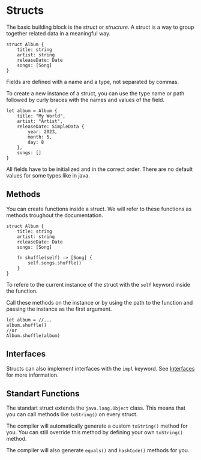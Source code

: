 # Structs

The basic building block is the _struct_ or _structure_. A struct is a way to group together related data in a meaningful way. 


```karina
struct Album {
    title: string
    artist: string
    releaseDate: Date
    songs: [Song]
}
```

Fields are defined with a name and a type, not separated by commas.

To create a new instance of a struct, you can use the type name or path followed by curly braces with the names and values of the field. 

```karina
let album = Album {
    title: "My World",
    artist: "Artist",
    releaseDate: SimpleData {
        year: 2023,
        month: 5,
        day: 8
    },
    songs: []
}
```

All fields have to be initialized and in the correct order. There are no default values for some types like in java.

## Methods

You can create functions inside a struct. We will refer to these functions as methods troughout the documentation.

```karina
struct Album {
    title: string
    artist: string
    releaseDate: Date
    songs: [Song]

    fn shuffle(self) -> [Song] {
        self.songs.shuffle()
    }
}
```

To refere to the current instance of the struct with the `self` keyword inside the function.

Call these methods on the instance or by using the path to the function and passing the instance as the first argument.

```karina
let album = //...
album.shuffle()
//or
Album.shuffle(album)
```
## Interfaces

Structs can also implement interfaces with the `impl` keyword. See 
[Interfaces](interfaces.md) for more information.


## Standart Functions

The standart struct extends the `java.lang.Object` class. This means that you can call methods like `toString()` on every struct.

The compiler will automatically generate a custom `toString()` method for you. You can still override this method by defining your own `toString()` method.


The compiler will also generate `equals()` and `hashCode()` methods for you.


